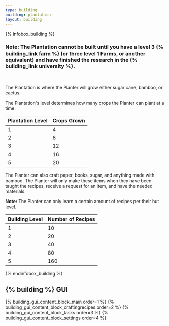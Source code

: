 ```yaml
---
type: building
building: plantation
layout: building
---
```

{% infobox_building %}
### Note: The Plantation cannot be built until you have a level 3 {% building_link farm %} (or three level 1 Farms, or another equivalent) and have finished the research in the {% building_link university %}.
<br>

The Plantation is where the Planter will grow either sugar cane, bamboo, or cactus.

The Plantation's level determines how many crops the Planter can plant at a time.

| Plantation Level | Crops Grown |
|------------------|-------------|
| 1                | 4           |
| 2                | 8           |
| 3                | 12          |
| 4                | 16          |
| 5                | 20          |

The Planter can also craft paper, books, sugar, and anything made with bamboo. The Planter will only make these items when they have been taught the recipes, receive a request for an item, and have the needed materials.

**Note:** The Planter can only learn a certain amount of recipes per their hut level. 

| Building Level | Number of Recipes |
|----------------|-------------------|
| 1              | 10                |
| 2              | 20                |
| 3              | 40                |
| 4              | 80                |
| 5              | 160               |
{% endinfobox_building %}

## {% building %} GUI

{% building_gui_content_block_main order=1 %}
{% building_gui_content_block_craftingrecipes order=2 %}
{% building_gui_content_block_tasks order=3 %}
{% building_gui_content_block_settings order=4 %}